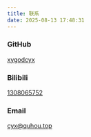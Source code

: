 ```yaml
---
title: 联系
date: 2025-08-13 17:48:31
---
```

### GitHub
[xygodcyx](https://github.com/xygodcyx)

### Bilibili
[1308065752](https://space.bilibili.com/1308065752)

### Email
cyx@quhou.top



